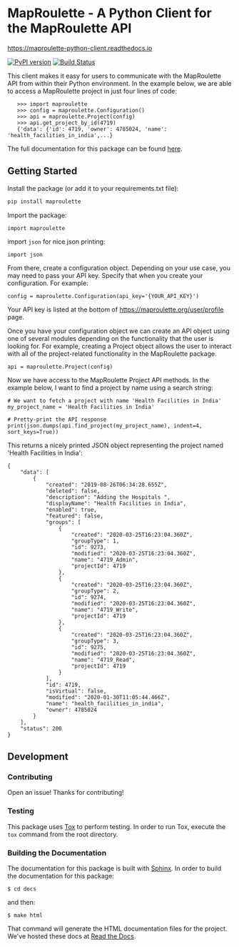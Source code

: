 # MapRoulette - A Python Client for the MapRoulette API


https://maproulette-python-client.readthedocs.io

[![PyPI version](https://badge.fury.io/py/maproulette.svg)](https://badge.fury.io/py/maproulette)
[![Build Status](https://travis-ci.com/osmlab/maproulette-python-client.svg?branch=master)](https://travis-ci.com/osmlab/maproulette-python-client)

This client makes it easy for users to communicate with the MapRoulette API from within
their Python environment. In the example below, we are able to access a MapRoulette project in just four lines of code:

```
   >>> import maproulette
   >>> config = maproulette.Configuration()
   >>> api = maproulette.Project(config)
   >>> api.get_project_by_id(4719)
   {'data': {'id': 4719, 'owner': 4785024, 'name': 'health_facilities_in_india',...}
```

The full documentation for this package can be found [here](https://maproulette-python-client.readthedocs.io/). 


## Getting Started

Install the package (or add it to your requirements.txt file):

```bash
pip install maproulette
```

Import the package:

```
import maproulette
```

import `json` for nice json printing:

```
import json
```

From there, create a configuration object. Depending on your use case, you may need to pass your API key. Specify
that when you create your configuration. For example:

```
config = maproulette.Configuration(api_key='{YOUR_API_KEY}')
```

Your API key is listed at the bottom of https://maproulette.org/user/profile page.

Once you have your configuration object we can create an API object using one of several modules depending on the
functionality that the user is looking for. For example, creating a Project object allows the user to interact with all
of the project-related functionality in the MapRoulette package.

```
api = maproulette.Project(config)
```

Now we have access to the MapRoulette Project API methods. In the example below, I want to find a project by name using
a search string:

```
# We want to fetch a project with name 'Health Facilities in India'
my_project_name = 'Health Facilities in India'

# Pretty-print the API response
print(json.dumps(api.find_project(my_project_name), indent=4, sort_keys=True))
```

This returns a nicely printed JSON object representing the project named 'Health Facilities in India':

```
{
    "data": [
        {
            "created": "2019-08-26T06:34:28.655Z",
            "deleted": false,
            "description": "Adding the Hospitals ",
            "displayName": "Health Facilities in India",
            "enabled": true,
            "featured": false,
            "groups": [
                {
                    "created": "2020-03-25T16:23:04.360Z",
                    "groupType": 1,
                    "id": 9273,
                    "modified": "2020-03-25T16:23:04.360Z",
                    "name": "4719_Admin",
                    "projectId": 4719
                },
                {
                    "created": "2020-03-25T16:23:04.360Z",
                    "groupType": 2,
                    "id": 9274,
                    "modified": "2020-03-25T16:23:04.360Z",
                    "name": "4719_Write",
                    "projectId": 4719
                },
                {
                    "created": "2020-03-25T16:23:04.360Z",
                    "groupType": 3,
                    "id": 9275,
                    "modified": "2020-03-25T16:23:04.360Z",
                    "name": "4719_Read",
                    "projectId": 4719
                }
            ],
            "id": 4719,
            "isVirtual": false,
            "modified": "2020-01-30T11:05:44.466Z",
            "name": "health_facilities_in_india",
            "owner": 4785024
        }
    ],
    "status": 200
}
```
## Development

### Contributing

Open an issue! Thanks for contributing!

### Testing

This package uses [Tox](https://tox.readthedocs.io/en/latest/) to perform testing. In order to run Tox, execute the
`tox` command from the root directory. 


### Building the Documentation

The documentation for this package is built with [Sphinx](https://www.sphinx-doc.org/en/master/index.html). In order to
build the documentation for this package: 

```
$ cd docs
``` 
and then: 
```
$ make html
```
That command will generate the HTML documentation files for the project. We've hosted these docs at
[Read the Docs](https://readthedocs.org/). 
